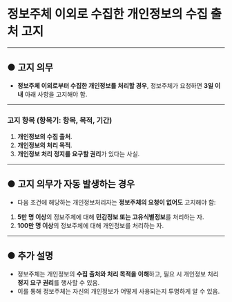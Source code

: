 # 정보주체 이외로 수집한 개인정보의 수집 출처 고지

---

## ● 고지 의무

- **정보주체 이외로부터 수집한 개인정보를 처리할 경우**, 정보주체가 요청하면 **3일 이내** 아래 사항을 고지해야 함.

---

### 고지 항목 (항목기: 항목, 목적, 기간)

1. **개인정보의 수집 출처**.  
2. **개인정보의 처리 목적**.  
3. **개인정보 처리 정지를 요구할 권리**가 있다는 사실.

---

## ● 고지 의무가 자동 발생하는 경우

- 다음 조건에 해당하는 개인정보처리자는 **정보주체의 요청이 없어도** 고지해야 함:

1. **5만 명 이상**의 정보주체에 대해 **민감정보 또는 고유식별정보**를 처리하는 자.  
2. **100만 명 이상**의 정보주체에 대해 개인정보를 처리하는 자.

---

## ● 추가 설명

- 정보주체는 개인정보의 **수집 출처와 처리 목적을 이해**하고, 필요 시 개인정보 처리 **정지 요구 권리**를 행사할 수 있음.  
- 이를 통해 정보주체는 자신의 개인정보가 어떻게 사용되는지 투명하게 알 수 있음.
